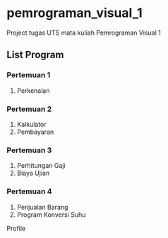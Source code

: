 # pemrograman_visual_1
Project tugas UTS mata kuliah Pemrograman Visual 1

## List Program
### Pertemuan 1
1. Perkenalan
### Pertemuan 2
1. Kalkulator
2. Pembayaran
### Pertemuan 3
1. Perhitungan Gaji
2. Biaya Ujian
### Pertemuan 4
1. Penjualan Barang
2. Program Konversi Suhu

Profile

